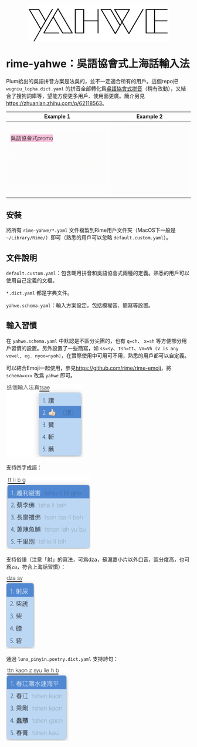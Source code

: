 <p align="center"><img align="center" src="./images/logo.png" alt="logo" height="100"/></p>

# rime-yahwe：吳語協會式上海話輸入法

Plum給出的吳語拼音方案是法吳的，並不一定適合所有的用戶。這個repo把 `wugniu_lopha.dict.yaml` 的拼音全部轉化爲[吳語協會式拼音](<http://wu-chinese.com/romanization/>)（稍有改動），又結合了搜狗詞庫等，望能方便更多用戶、使用面更廣。簡介另見<https://zhuanlan.zhihu.com/p/62118563>。

| Example 1                         | Example 2                         |
| --------------------------------- | --------------------------------- |
| ![示例1](./images/gifsample2.gif) | ![示例2](./images/gifsample1.gif) |

## 安裝

將所有 `rime-yahwe/*.yaml` 文件複製到Rime用戶文件夾（MacOS下一般是 `~/Library/Rime/`）即可（熟悉的用戶可以忽略 `default.custom.yaml`）。

## 文件說明

`default.custom.yaml`：包含朙月拼音和吳語協會式兩種的定義。熟悉的用戶可以使用自己定義的文檔。

`*.dict.yaml` 都是字典文件。

`yahwe.schema.yaml`：輸入方案設定，包括模糊音、簡寫等設置。

## 輸入習慣

在 `yahwe.schema.yaml` 中默認是不區分尖團的，也有 `q=ch`、 `x=sh` 等方便部分用戶習慣的設置。另外設置了一些簡寫，如 `ss=sy`、`tsh=tt`、`VV=Vh (V is any vowel, eg. nyoo=nyoh)`，在實際使用中可用可不用，熟悉的用戶都可以自定義。

可以結合Emoji一起使用，參見<https://github.com/rime/rime-emoji>，將 `schema=xxx` 改爲 `yahwe` 即可。

<img src="./images/emoji.png" alt="示例" height="200"/>

支持四字成語：

<img src="./images/chengyu.png" alt="成語" height="200"/>

支持俗語（注意「射」的寫法，可爲dza，蘇滬嘉小片以外口音，區分度高，也可爲za，符合上海話習慣）：

<img src="./images/idiom.png" alt="俗語" height="200"/>

通過 `luna_pinyin.poetry.dict.yaml` 支持詩句：

<img src="./images/poetry.png" alt="詩句" height="200"/>